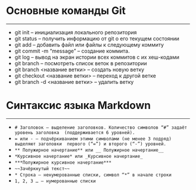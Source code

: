 # Основные команды Git
___

* git init – инициализация локального репозитория
* git status – получить информацию от git о его текущем состоянии
* git add – добавить файл или файлы к следующему коммиту
* git commit -m “message” – создание коммита.
* git log – вывод на экран истории всех коммитов с их хеш-кодами
* git branch – посмотреть список веток в репозитории
* git branch <название ветки> – создать новую ветку
* git checkout <название ветки> – переход к другой ветке
* git branch -d <название ветки> – удалить ветку
# Синтаксис языка Markdown
___

* `# Заголовок – выделение заголовков. Количество символов “#” задаёт уровень заголовка  (поддерживается 6 уровней).`
* `= или - – подчёркиванием этими символами (не менее 3 подряд) выделяют заголовки  первого (“=”) и второго (“-”) уровней.`
* `** Полужирное начертание** или __ Полужирное начертание__`
* `*Курсивное начертание* или _Курсивное начертание_`
* `***Полужирное курсивное начертание***`
* `~~Зачёркнутый текст~~`
* `* Строка – ненумерованные списки, символ “*” в начале строки`
* `1, 2, 3 … – нумерованные списки`
